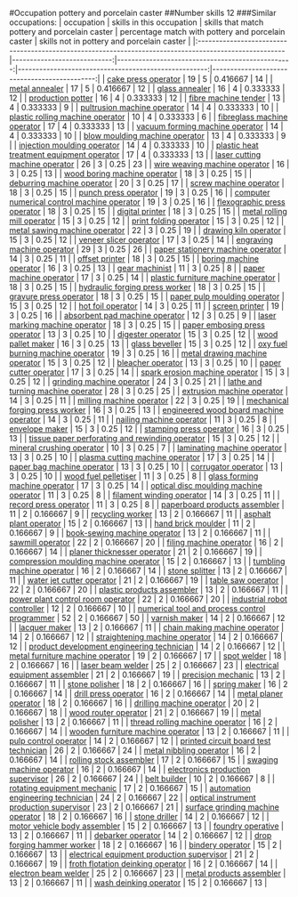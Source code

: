 #Occupation pottery and porcelain caster
##Number skills 12
###Similar occupations:
| occupation                                                                                            |   skills in this occupation |   skills that match pottery and porcelain caster |   percentage match with pottery and porcelain caster |   skills not in pottery and porcelain caster |
|:------------------------------------------------------------------------------------------------------|----------------------------:|-------------------------------------------------:|-----------------------------------------------------:|---------------------------------------------:|
| [cake press operator](cake_press_operator.md)                                                         |                          19 |                                                5 |                                             0.416667 |                                           14 |
| [metal annealer](metal_annealer.md)                                                                   |                          17 |                                                5 |                                             0.416667 |                                           12 |
| [glass annealer](glass_annealer.md)                                                                   |                          16 |                                                4 |                                             0.333333 |                                           12 |
| [production potter](production_potter.md)                                                             |                          16 |                                                4 |                                             0.333333 |                                           12 |
| [fibre machine tender](fibre_machine_tender.md)                                                       |                          13 |                                                4 |                                             0.333333 |                                            9 |
| [pultrusion machine operator](pultrusion_machine_operator.md)                                         |                          14 |                                                4 |                                             0.333333 |                                           10 |
| [plastic rolling machine operator](plastic_rolling_machine_operator.md)                               |                          10 |                                                4 |                                             0.333333 |                                            6 |
| [fibreglass machine operator](fibreglass_machine_operator.md)                                         |                          17 |                                                4 |                                             0.333333 |                                           13 |
| [vacuum forming machine operator](vacuum_forming_machine_operator.md)                                 |                          14 |                                                4 |                                             0.333333 |                                           10 |
| [blow moulding machine operator](blow_moulding_machine_operator.md)                                   |                          13 |                                                4 |                                             0.333333 |                                            9 |
| [injection moulding operator](injection_moulding_operator.md)                                         |                          14 |                                                4 |                                             0.333333 |                                           10 |
| [plastic heat treatment equipment operator](plastic_heat_treatment_equipment_operator.md)             |                          17 |                                                4 |                                             0.333333 |                                           13 |
| [laser cutting machine operator](laser_cutting_machine_operator.md)                                   |                          26 |                                                3 |                                             0.25     |                                           23 |
| [wire weaving machine operator](wire_weaving_machine_operator.md)                                     |                          16 |                                                3 |                                             0.25     |                                           13 |
| [wood boring machine operator](wood_boring_machine_operator.md)                                       |                          18 |                                                3 |                                             0.25     |                                           15 |
| [deburring machine operator](deburring_machine_operator.md)                                           |                          20 |                                                3 |                                             0.25     |                                           17 |
| [screw machine operator](screw_machine_operator.md)                                                   |                          18 |                                                3 |                                             0.25     |                                           15 |
| [punch press operator](punch_press_operator.md)                                                       |                          19 |                                                3 |                                             0.25     |                                           16 |
| [computer numerical control machine operator](computer_numerical_control_machine_operator.md)         |                          19 |                                                3 |                                             0.25     |                                           16 |
| [flexographic press operator](flexographic_press_operator.md)                                         |                          18 |                                                3 |                                             0.25     |                                           15 |
| [digital printer](digital_printer.md)                                                                 |                          18 |                                                3 |                                             0.25     |                                           15 |
| [metal rolling mill operator](metal_rolling_mill_operator.md)                                         |                          15 |                                                3 |                                             0.25     |                                           12 |
| [print folding operator](print_folding_operator.md)                                                   |                          15 |                                                3 |                                             0.25     |                                           12 |
| [metal sawing machine operator](metal_sawing_machine_operator.md)                                     |                          22 |                                                3 |                                             0.25     |                                           19 |
| [drawing kiln operator](drawing_kiln_operator.md)                                                     |                          15 |                                                3 |                                             0.25     |                                           12 |
| [veneer slicer operator](veneer_slicer_operator.md)                                                   |                          17 |                                                3 |                                             0.25     |                                           14 |
| [engraving machine operator](engraving_machine_operator.md)                                           |                          29 |                                                3 |                                             0.25     |                                           26 |
| [paper stationery machine operator](paper_stationery_machine_operator.md)                             |                          14 |                                                3 |                                             0.25     |                                           11 |
| [offset printer](offset_printer.md)                                                                   |                          18 |                                                3 |                                             0.25     |                                           15 |
| [boring machine operator](boring_machine_operator.md)                                                 |                          16 |                                                3 |                                             0.25     |                                           13 |
| [gear machinist](gear_machinist.md)                                                                   |                          11 |                                                3 |                                             0.25     |                                            8 |
| [paper machine operator](paper_machine_operator.md)                                                   |                          17 |                                                3 |                                             0.25     |                                           14 |
| [plastic furniture machine operator](plastic_furniture_machine_operator.md)                           |                          18 |                                                3 |                                             0.25     |                                           15 |
| [hydraulic forging press worker](hydraulic_forging_press_worker.md)                                   |                          18 |                                                3 |                                             0.25     |                                           15 |
| [gravure press operator](gravure_press_operator.md)                                                   |                          18 |                                                3 |                                             0.25     |                                           15 |
| [paper pulp moulding operator](paper_pulp_moulding_operator.md)                                       |                          15 |                                                3 |                                             0.25     |                                           12 |
| [hot foil operator](hot_foil_operator.md)                                                             |                          14 |                                                3 |                                             0.25     |                                           11 |
| [screen printer](screen_printer.md)                                                                   |                          19 |                                                3 |                                             0.25     |                                           16 |
| [absorbent pad machine operator](absorbent_pad_machine_operator.md)                                   |                          12 |                                                3 |                                             0.25     |                                            9 |
| [laser marking machine operator](laser_marking_machine_operator.md)                                   |                          18 |                                                3 |                                             0.25     |                                           15 |
| [paper embosing press operator](paper_embosing_press_operator.md)                                     |                          13 |                                                3 |                                             0.25     |                                           10 |
| [digester operator](digester_operator.md)                                                             |                          15 |                                                3 |                                             0.25     |                                           12 |
| [wood pallet maker](wood_pallet_maker.md)                                                             |                          16 |                                                3 |                                             0.25     |                                           13 |
| [glass beveller](glass_beveller.md)                                                                   |                          15 |                                                3 |                                             0.25     |                                           12 |
| [oxy fuel burning machine operator](oxy_fuel_burning_machine_operator.md)                             |                          19 |                                                3 |                                             0.25     |                                           16 |
| [metal drawing machine operator](metal_drawing_machine_operator.md)                                   |                          15 |                                                3 |                                             0.25     |                                           12 |
| [bleacher operator](bleacher_operator.md)                                                             |                          13 |                                                3 |                                             0.25     |                                           10 |
| [paper cutter operator](paper_cutter_operator.md)                                                     |                          17 |                                                3 |                                             0.25     |                                           14 |
| [spark erosion machine operator](spark_erosion_machine_operator.md)                                   |                          15 |                                                3 |                                             0.25     |                                           12 |
| [grinding machine operator](grinding_machine_operator.md)                                             |                          24 |                                                3 |                                             0.25     |                                           21 |
| [lathe and turning machine operator](lathe_and_turning_machine_operator.md)                           |                          28 |                                                3 |                                             0.25     |                                           25 |
| [extrusion machine operator](extrusion_machine_operator.md)                                           |                          14 |                                                3 |                                             0.25     |                                           11 |
| [milling machine operator](milling_machine_operator.md)                                               |                          22 |                                                3 |                                             0.25     |                                           19 |
| [mechanical forging press worker](mechanical_forging_press_worker.md)                                 |                          16 |                                                3 |                                             0.25     |                                           13 |
| [engineered wood board machine operator](engineered_wood_board_machine_operator.md)                   |                          14 |                                                3 |                                             0.25     |                                           11 |
| [nailing machine operator](nailing_machine_operator.md)                                               |                          11 |                                                3 |                                             0.25     |                                            8 |
| [envelope maker](envelope_maker.md)                                                                   |                          15 |                                                3 |                                             0.25     |                                           12 |
| [stamping press operator](stamping_press_operator.md)                                                 |                          16 |                                                3 |                                             0.25     |                                           13 |
| [tissue paper perforating and rewinding operator](tissue_paper_perforating_and_rewinding_operator.md) |                          15 |                                                3 |                                             0.25     |                                           12 |
| [mineral crushing operator](mineral_crushing_operator.md)                                             |                          10 |                                                3 |                                             0.25     |                                            7 |
| [laminating machine operator](laminating_machine_operator.md)                                         |                          13 |                                                3 |                                             0.25     |                                           10 |
| [plasma cutting machine operator](plasma_cutting_machine_operator.md)                                 |                          17 |                                                3 |                                             0.25     |                                           14 |
| [paper bag machine operator](paper_bag_machine_operator.md)                                           |                          13 |                                                3 |                                             0.25     |                                           10 |
| [corrugator operator](corrugator_operator.md)                                                         |                          13 |                                                3 |                                             0.25     |                                           10 |
| [wood fuel pelletiser](wood_fuel_pelletiser.md)                                                       |                          11 |                                                3 |                                             0.25     |                                            8 |
| [glass forming machine operator](glass_forming_machine_operator.md)                                   |                          17 |                                                3 |                                             0.25     |                                           14 |
| [optical disc moulding machine operator](optical_disc_moulding_machine_operator.md)                   |                          11 |                                                3 |                                             0.25     |                                            8 |
| [filament winding operator](filament_winding_operator.md)                                             |                          14 |                                                3 |                                             0.25     |                                           11 |
| [record press operator](record_press_operator.md)                                                     |                          11 |                                                3 |                                             0.25     |                                            8 |
| [paperboard products assembler](paperboard_products_assembler.md)                                     |                          11 |                                                2 |                                             0.166667 |                                            9 |
| [recycling worker](recycling_worker.md)                                                               |                          13 |                                                2 |                                             0.166667 |                                           11 |
| [asphalt plant operator](asphalt_plant_operator.md)                                                   |                          15 |                                                2 |                                             0.166667 |                                           13 |
| [hand brick moulder](hand_brick_moulder.md)                                                           |                          11 |                                                2 |                                             0.166667 |                                            9 |
| [book-sewing machine operator](book-sewing_machine_operator.md)                                       |                          13 |                                                2 |                                             0.166667 |                                           11 |
| [sawmill operator](sawmill_operator.md)                                                               |                          22 |                                                2 |                                             0.166667 |                                           20 |
| [filing machine operator](filing_machine_operator.md)                                                 |                          16 |                                                2 |                                             0.166667 |                                           14 |
| [planer thicknesser operator](planer_thicknesser_operator.md)                                         |                          21 |                                                2 |                                             0.166667 |                                           19 |
| [compression moulding machine operator](compression_moulding_machine_operator.md)                     |                          15 |                                                2 |                                             0.166667 |                                           13 |
| [tumbling machine operator](tumbling_machine_operator.md)                                             |                          16 |                                                2 |                                             0.166667 |                                           14 |
| [stone splitter](stone_splitter.md)                                                                   |                          13 |                                                2 |                                             0.166667 |                                           11 |
| [water jet cutter operator](water_jet_cutter_operator.md)                                             |                          21 |                                                2 |                                             0.166667 |                                           19 |
| [table saw operator](table_saw_operator.md)                                                           |                          22 |                                                2 |                                             0.166667 |                                           20 |
| [plastic products assembler](plastic_products_assembler.md)                                           |                          13 |                                                2 |                                             0.166667 |                                           11 |
| [power plant control room operator](power_plant_control_room_operator.md)                             |                          22 |                                                2 |                                             0.166667 |                                           20 |
| [industrial robot controller](industrial_robot_controller.md)                                         |                          12 |                                                2 |                                             0.166667 |                                           10 |
| [numerical tool and process control programmer](numerical_tool_and_process_control_programmer.md)     |                          52 |                                                2 |                                             0.166667 |                                           50 |
| [varnish maker](varnish_maker.md)                                                                     |                          14 |                                                2 |                                             0.166667 |                                           12 |
| [lacquer maker](lacquer_maker.md)                                                                     |                          13 |                                                2 |                                             0.166667 |                                           11 |
| [chain making machine operator](chain_making_machine_operator.md)                                     |                          14 |                                                2 |                                             0.166667 |                                           12 |
| [straightening machine operator](straightening_machine_operator.md)                                   |                          14 |                                                2 |                                             0.166667 |                                           12 |
| [product development engineering technician](product_development_engineering_technician.md)           |                          14 |                                                2 |                                             0.166667 |                                           12 |
| [metal furniture machine operator](metal_furniture_machine_operator.md)                               |                          19 |                                                2 |                                             0.166667 |                                           17 |
| [spot welder](spot_welder.md)                                                                         |                          18 |                                                2 |                                             0.166667 |                                           16 |
| [laser beam welder](laser_beam_welder.md)                                                             |                          25 |                                                2 |                                             0.166667 |                                           23 |
| [electrical equipment assembler](electrical_equipment_assembler.md)                                   |                          21 |                                                2 |                                             0.166667 |                                           19 |
| [precision mechanic](precision_mechanic.md)                                                           |                          13 |                                                2 |                                             0.166667 |                                           11 |
| [stone polisher](stone_polisher.md)                                                                   |                          18 |                                                2 |                                             0.166667 |                                           16 |
| [spring maker](spring_maker.md)                                                                       |                          16 |                                                2 |                                             0.166667 |                                           14 |
| [drill press operator](drill_press_operator.md)                                                       |                          16 |                                                2 |                                             0.166667 |                                           14 |
| [metal planer operator](metal_planer_operator.md)                                                     |                          18 |                                                2 |                                             0.166667 |                                           16 |
| [drilling machine operator](drilling_machine_operator.md)                                             |                          20 |                                                2 |                                             0.166667 |                                           18 |
| [wood router operator](wood_router_operator.md)                                                       |                          21 |                                                2 |                                             0.166667 |                                           19 |
| [metal polisher](metal_polisher.md)                                                                   |                          13 |                                                2 |                                             0.166667 |                                           11 |
| [thread rolling machine operator](thread_rolling_machine_operator.md)                                 |                          16 |                                                2 |                                             0.166667 |                                           14 |
| [wooden furniture machine operator](wooden_furniture_machine_operator.md)                             |                          13 |                                                2 |                                             0.166667 |                                           11 |
| [pulp control operator](pulp_control_operator.md)                                                     |                          14 |                                                2 |                                             0.166667 |                                           12 |
| [printed circuit board test technician](printed_circuit_board_test_technician.md)                     |                          26 |                                                2 |                                             0.166667 |                                           24 |
| [metal nibbling operator](metal_nibbling_operator.md)                                                 |                          16 |                                                2 |                                             0.166667 |                                           14 |
| [rolling stock assembler](rolling_stock_assembler.md)                                                 |                          17 |                                                2 |                                             0.166667 |                                           15 |
| [swaging machine operator](swaging_machine_operator.md)                                               |                          16 |                                                2 |                                             0.166667 |                                           14 |
| [electronics production supervisor](electronics_production_supervisor.md)                             |                          26 |                                                2 |                                             0.166667 |                                           24 |
| [belt builder](belt_builder.md)                                                                       |                          10 |                                                2 |                                             0.166667 |                                            8 |
| [rotating equipment mechanic](rotating_equipment_mechanic.md)                                         |                          17 |                                                2 |                                             0.166667 |                                           15 |
| [automation engineering technician](automation_engineering_technician.md)                             |                          24 |                                                2 |                                             0.166667 |                                           22 |
| [optical instrument production supervisor](optical_instrument_production_supervisor.md)               |                          23 |                                                2 |                                             0.166667 |                                           21 |
| [surface grinding machine operator](surface_grinding_machine_operator.md)                             |                          18 |                                                2 |                                             0.166667 |                                           16 |
| [stone driller](stone_driller.md)                                                                     |                          14 |                                                2 |                                             0.166667 |                                           12 |
| [motor vehicle body assembler](motor_vehicle_body_assembler.md)                                       |                          15 |                                                2 |                                             0.166667 |                                           13 |
| [foundry operative](foundry_operative.md)                                                             |                          13 |                                                2 |                                             0.166667 |                                           11 |
| [debarker operator](debarker_operator.md)                                                             |                          14 |                                                2 |                                             0.166667 |                                           12 |
| [drop forging hammer worker](drop_forging_hammer_worker.md)                                           |                          18 |                                                2 |                                             0.166667 |                                           16 |
| [bindery operator](bindery_operator.md)                                                               |                          15 |                                                2 |                                             0.166667 |                                           13 |
| [electrical equipment production supervisor](electrical_equipment_production_supervisor.md)           |                          21 |                                                2 |                                             0.166667 |                                           19 |
| [froth flotation deinking operator](froth_flotation_deinking_operator.md)                             |                          16 |                                                2 |                                             0.166667 |                                           14 |
| [electron beam welder](electron_beam_welder.md)                                                       |                          25 |                                                2 |                                             0.166667 |                                           23 |
| [metal products assembler](metal_products_assembler.md)                                               |                          13 |                                                2 |                                             0.166667 |                                           11 |
| [wash deinking operator](wash_deinking_operator.md)                                                   |                          15 |                                                2 |                                             0.166667 |                                           13 |
